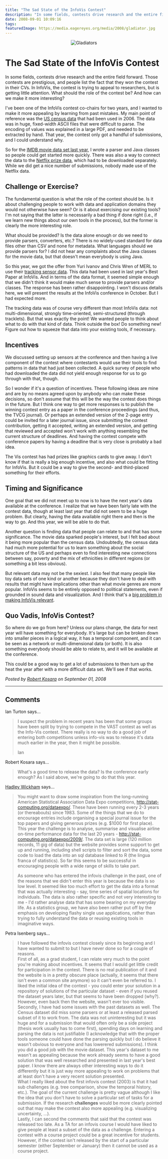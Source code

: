 ```yaml
---
title: "The Sad State of the InfoVis Contest"
description: "In some fields, contests drive research and the entire field forward. Those contests are prestigious, and people list the fact that they won the contest in their CVs. In InfoVis, the contest is trying to appeal to researchers, but is getting little attention. What should the role of the contest be? And how can we make it more interesting?"
date: 2008-09-01 10:09:16
tags: 
featuredImage: https://media.eagereyes.org/media/2008/gladiator.jpg
---
```


<p align="center"><img src="https://media.eagereyes.org/media/2008/gladiator.jpg" border="0" alt="Gladiators" /></p>

# The Sad State of the InfoVis Contest

In some fields, contests drive research and the entire field forward. Those contests are prestigious, and people list the fact that they won the contest in their CVs. In InfoVis, the contest is trying to appeal to researchers, but is getting little attention. What should the role of the contest be? And how can we make it more interesting?

I've been one of the InfoVis contest co-chairs for two years, and I wanted to make it more appealing by learning from past mistakes. My main point of reference was the <a href="http://sun.cs.lsus.edu/iv06/">US census data</a> that had been used in 2006. The data was in huge, fixed-width ASCII files that were difficult to parse. The encoding of values was explained in a large PDF, and needed to be extracted by hand. That year, the contest only got a handful of submissions, and I could understand why.

So for the <a href="/InfoVisContest2007Data.html">IMDB movie data set last year</a>, I wrote a parser and Java classes so people could get started more quickly. There was also a way to connect the data to the <a href="http://www.netflixprize.com/">Netflix prize data</a>, which had to be downloaded separately. While we did get a nice number of submissions, nobody made use of the Netflix data.

## Challenge or Exercise?

The fundamental question is what the role of the contest should be. Is it about challenging people to work with data and application domains they would not otherwise have seen? Or is it about exercising our existing tools? I'm not saying that the latter is necessarily a bad thing if done right (i.e., if we learn new things about our own tools in the process), but the former is clearly the more interesting role.

What should be provided? Is the data alone enough or do we need to provide parsers, converters, etc.? There is no widely-used standard for data files other than CSV and none for metadata. What languages should we provide parsers for? I did not hear any complaints about the Java classes for the movie data, but that doesn't mean everybody is using Java.

So this year, we got the offer from Yuri Ivanov and Chris Wren of MERL to use their <a href="http://www.merl.com/wmd/infovis.html">tracking sensor data</a>. This data had been used in last year's Best Paper at InfoVis. And in terms of the data format, it seemed simple enough that we didn't think it would make much sense to provide parsers and/or classes. The response has been rather disappointing. I won't discuss details here, we will present the results at the InfoVis conference in October. But I had expected more.

The tracking data was of course very different than most InfoVis data: not multi-dimensional, strongly time-oriented, semi-structured (through tracklets). But that was exactly the point! We wanted people to think about what to do with that kind of data. Think outside the box! Do something new! Figure out how to squeeze that data into your existing tools, if necessary.

## Incentives

We discussed setting up sensors at the conference and then having a live component of the contest where contestants would use their tools to find patterns in data that had just been collected. A quick survey of people who had downloaded the data did not yield enough response for us to go through with that, though.

So I wonder if it's a question of incentives. These following ideas are mine and are by no means agreed upon by anybody who can make these decisions, so don't assume that this will be the way the contest does things in the future. But I think one way to get more responses is to publish the winning contest entry as a paper in the conference proceedings (and thus, the TVCG journal). Or perhaps an extended version of the 2-page entry could be invited for a later journal issue, since submitting the contest contribution, getting it accepted, writing an extended version, and getting that reviewed and accepted won't work with anything resembling the current structure of deadlines. And having the contest compete with conference papers by having a deadline that is very close is probably a bad idea.

The Vis contest has had prizes like graphics cards to give away. I don't know if that is really a big enough incentive, and also what could be fitting for InfoVis. But it could be a way to give the second- and third-placed something for their efforts.

## Timing and Significance

One goal that we did not meet up to now is to have the next year's data available at the conference. I realize that we have been fairly late with the contest data, though at least last year that did not seem to be a huge problem. But clearly, having the data available right there and then is the way to go. And this year, we will be able to do that.

Another question is finding data that people can relate to and that has some significance. The movie data sparked people's interest, but I felt bad about it being more popular than the census data. Undoubtedly, the census data had much more potential for us to learn something about the social structure of the US and perhaps even to find interesting new connections between say, poverty and the mix of ethnicities in different regions (or something a bit less obvious).

But relevant data may not be the sexiest. I also feel that many people like toy data sets of one kind or another because they don't have to deal with results that might have implications other than what movie genres are more popular. InfoVis seems to be entirely opposed to political statements, even if grounded in sound data and visualization. And I think that's a <a href="/communication/Visual-Display-of-Relevant-Information.html">big problem in making InfoVis relevant</a>.

## Quo Vadis, InfoVis Contest?

So where do we go from here? Unless our plans change, the data for next year will have something for everybody. It's large but can be broken down into smaller pieces in a logical way, it has a temporal component, and it can be seen as a network or multi-dimensional data (or both). It is also something everybody should be able to relate to, and it will be available at the conference.

This could be a good way to get a lot of submissions to then turn up the heat the year after with a more difficult data set. We'll see if that works.


_Posted by <a href="/about">Robert Kosara</a> on September 01, 2008_


<aside class="comments">

---
## Comments

Ian Turton says…
>	I suspect the problem in recent years has been that some groups have been split by trying to compete in the VAST contest as well as the Info-Vis contest. There really is no way to do a good job of entering both competitions unless info-vis was to release it's data much earlier in the year, then it might be possible.
>	
>	Ian

Robert Kosara says…
>	What's a good time to release the data? Is the conference early enough? As I said above, we're going to do that this year.

<a href="http://had.co.nz" rel="nofollow noopener" target="_blank">Hadley Wickham</a> says…
>	You might want to draw some inspiration from the long-running American Statistical Association Data Expo competitions, http://stat-computing.org/dataexpo/.  These have been running every 2-3 years (or thereabouts) since 1983.  Some of the things that we do to encourage entries include organising a special journal issue for the top papers and giving generous prizes (e.g. $1000 for first place).  This year the challenge is to analyse, summarise and visualise airline on-time performance data for the last 20 years - http://stat-computing.org/dataexpo/2009/.  The data set is large (120 million records, 11 gig of data) but the website provides some support to get up and running, including shell scripts to filter and sort the data, some code to load the data into an sql database linked to R (the lingua franca of statistics).  So far this seems to be successful in encouraging people with a wide range of skills to take part.
>	
>	As someone who has entered the infovis challenge in the past, one of the reasons that we didn't enter this year is because the data is so low level.  It seemed like too much effort to get the data into a format that was actually interesting - say, time series of spatial locations for individuals.  The data is also rather specific and not very interesting to me - I'd rather analyse data that has some bearing on my everyday life.  As a statistics group, we have also been rather put off by the emphasis on developing flashy single use applications, rather than trying to fully understand the data or reusing existing tools in imaginative ways.
>	

Petra Isenberg says…
>	I have followed the infovis contest closely since its beginning and I have wanted to submit to but I have never done so for a couple of reasons.<br>
>	First of all, as a grad student, I can relate very much to the point you're making about incentives. It seems that I would get little credit for participation in the contest. There is no real publication of it and the website is in a pretty obscure place (actually, it seems that there isn't even a common site anymore) so it can't even be referred to. I liked the initial idea of the contest - you could enter your solution in a repository of solutions of the particular dataset - even if you reused the dataset years later, but that seems to have been dropped (why?). However, even back then the website, wasn't ever too visible. <br>
>	Secondly, I have had some issues with the past datasets as well. The Census dataset did miss some parsers or at least a released parsed subset of it to work from. The data was not uninteresting but it was huge and for a submission that would often only be a side project (thesis work usually has to come first),  spending days on learning and parsing the data is not justifiable (I acknowledge that with the proper tools someone could have done the parsing quickly but I do believe it wasn't obvious to everyone and has lowerered submissions). I think you did a good job with the movie dataset. This year's dataset to me wasn't as appealing because the work already seems to have a good solution that was well researched and presented in last year's best paper. I know there are always other interesting ways to do it differently but it is just way more appealing to work on problems that at least don't have a very recent solution presented.<br>
>	What I really liked about the first infovis contest (2003) is that it had sub challenges (e.g. tree comparison, show the temporal history, etc.). The goal of the current challenge is pretty vague although I like the idea that you don't have to solve a particular set of tasks for a submission. If the research <strong>challenges</strong> would be more clearly pointed out that may make the contest also more appealing (e.g. visualizing uncertainty, ...).<br>
>	Lastly, I can second the comments that said that the contest was released too late. As a TA for an infovis course I would have liked to give people at least a subset of the data as a challenge. Entering a contest with a course project could be a great incentive for students. However, if the contest isn't released by the start of a particular semester (either September or January) then it cannot be used as a course project. 

</aside>

